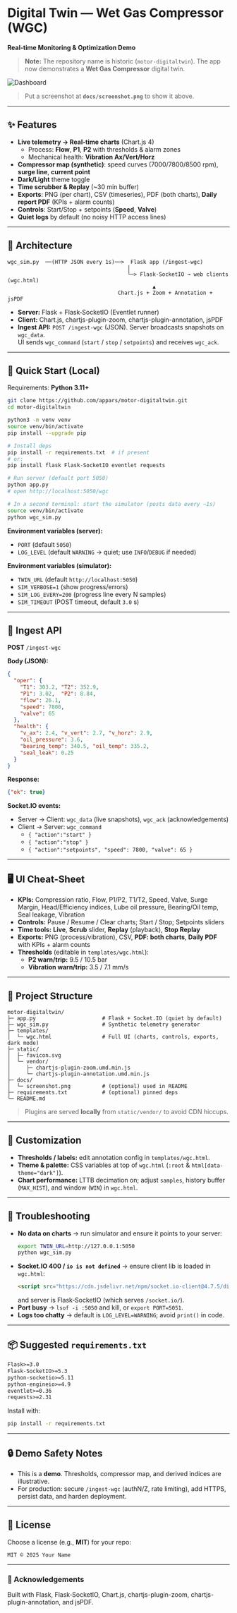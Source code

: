 # Digital Twin — Wet Gas Compressor (WGC)
**Real‑time Monitoring & Optimization Demo**

> **Note:** The repository name is historic (`motor-digitaltwin`). The app now demonstrates a **Wet Gas Compressor** digital twin.

![Dashboard](docs/screenshot.png)

> Put a screenshot at **`docs/screenshot.png`** to show it above.

---

## ✨ Features

- **Live telemetry → Real‑time charts** (Chart.js 4)  
  - Process: **Flow**, **P1**, **P2** with thresholds & alarm zones  
  - Mechanical health: **Vibration Ax/Vert/Horz**
- **Compressor map (synthetic)**: speed curves (7000/7800/8500 rpm), **surge line**, **current point**
- **Dark/Light** theme toggle
- **Time scrubber & Replay** (~30 min buffer)
- **Exports**: PNG (per chart), CSV (timeseries), PDF (both charts), **Daily report PDF** (KPIs + alarm counts)
- **Controls**: Start/Stop + setpoints (**Speed**, **Valve**)
- **Quiet logs** by default (no noisy HTTP access lines)

---

## 🧱 Architecture

```
wgc_sim.py  ──(HTTP JSON every 1s)──>  Flask app (/ingest-wgc)
                                      │
                                      └─> Flask-SocketIO → web clients (wgc.html)
                                              ▲
                                   Chart.js + Zoom + Annotation + jsPDF
```

- **Server:** Flask + Flask‑SocketIO (Eventlet runner)  
- **Client:** Chart.js, chartjs-plugin-zoom, chartjs-plugin-annotation, jsPDF  
- **Ingest API:** `POST /ingest-wgc` (JSON). Server broadcasts snapshots on `wgc_data`.  
  UI sends `wgc_command` (`start` / `stop` / `setpoints`) and receives `wgc_ack`.

---

## 🚀 Quick Start (Local)

Requirements: **Python 3.11+**

```bash
git clone https://github.com/appars/motor-digitaltwin.git
cd motor-digitaltwin

python3 -m venv venv
source venv/bin/activate
pip install --upgrade pip

# Install deps
pip install -r requirements.txt  # if present
# or:
pip install flask Flask-SocketIO eventlet requests

# Run server (default port 5050)
python app.py
# open http://localhost:5050/wgc

# In a second terminal: start the simulator (posts data every ~1s)
source venv/bin/activate
python wgc_sim.py
```

**Environment variables (server):**

- `PORT` (default `5050`)
- `LOG_LEVEL` (default `WARNING` → quiet; use `INFO`/`DEBUG` if needed)

**Environment variables (simulator):**

- `TWIN_URL` (default `http://localhost:5050`)
- `SIM_VERBOSE=1` (show progress/errors)
- `SIM_LOG_EVERY=200` (progress line every N samples)
- `SIM_TIMEOUT` (POST timeout, default `3.0` s)

---

## 📡 Ingest API

**POST** `/ingest-wgc`

**Body (JSON):**
```json
{
  "oper": {
    "T1": 303.2, "T2": 352.9,
    "P1": 3.02,  "P2": 8.84,
    "flow": 26.1,
    "speed": 7800,
    "valve": 65
  },
  "health": {
    "v_ax": 2.4, "v_vert": 2.7, "v_horz": 2.9,
    "oil_pressure": 3.6,
    "bearing_temp": 340.5, "oil_temp": 335.2,
    "seal_leak": 0.25
  }
}
```

**Response:**
```json
{"ok": true}
```

**Socket.IO events:**

- Server → Client: `wgc_data` (live snapshots), `wgc_ack` (acknowledgements)  
- Client → Server: `wgc_command`  
  - `{ "action":"start" }`  
  - `{ "action":"stop" }`  
  - `{ "action":"setpoints", "speed": 7800, "valve": 65 }`

---

## 🖥️ UI Cheat‑Sheet

- **KPIs:** Compression ratio, Flow, P1/P2, T1/T2, Speed, Valve, Surge Margin, Head/Efficiency indices, Lube oil pressure, Bearing/Oil temp, Seal leakage, Vibration
- **Controls:** Pause / Resume / Clear charts; Start / Stop; Setpoints sliders
- **Time tools:** **Live**, **Scrub** slider, **Replay** (playback), **Stop Replay**
- **Exports:** PNG (process/vibration), CSV, **PDF: both charts**, **Daily PDF** with KPIs + alarm counts
- **Thresholds** (editable in `templates/wgc.html`):
  - **P2 warn/trip:** 9.5 / 10.5 bar
  - **Vibration warn/trip:** 3.5 / 7.1 mm/s

---

## 📁 Project Structure

```
motor-digitaltwin/
├─ app.py                     # Flask + Socket.IO (quiet by default)
├─ wgc_sim.py                 # Synthetic telemetry generator
├─ templates/
│  └─ wgc.html                # Full UI (charts, controls, exports, dark mode)
├─ static/
│  ├─ favicon.svg
│  └─ vendor/
│     ├─ chartjs-plugin-zoom.umd.min.js
│     └─ chartjs-plugin-annotation.umd.min.js
├─ docs/
│  └─ screenshot.png          # (optional) used in README
├─ requirements.txt           # (optional) pinned deps
└─ README.md
```

> Plugins are served **locally** from `static/vendor/` to avoid CDN hiccups.

---

## 🔧 Customization

- **Thresholds / labels:** edit annotation config in `templates/wgc.html`.
- **Theme & palette:** CSS variables at top of `wgc.html` (`:root` & `html[data-theme="dark"]`).
- **Chart performance:** LTTB decimation on; adjust `samples`, history buffer (`MAX_HIST`), and window (`WIN`) in `wgc.html`.

---

## 🧪 Troubleshooting

- **No data on charts** → run simulator and ensure it points to your server:
  ```bash
  export TWIN_URL=http://127.0.0.1:5050
  python wgc_sim.py
  ```
- **Socket.IO 400 / `io is not defined`** → ensure client lib is loaded in `wgc.html`:
  ```html
  <script src="https://cdn.jsdelivr.net/npm/socket.io-client@4.7.5/dist/socket.io.min.js"></script>
  ```
  and server is Flask‑SocketIO (which serves `/socket.io/`).
- **Port busy** → `lsof -i :5050` and kill, or `export PORT=5051`.
- **Logs too chatty** → default is `LOG_LEVEL=WARNING`; avoid `print()` in code.

---

## 📦 Suggested `requirements.txt`

```txt
Flask>=3.0
Flask-SocketIO>=5.3
python-socketio>=5.11
python-engineio>=4.9
eventlet>=0.36
requests>=2.31
```

Install with:
```bash
pip install -r requirements.txt
```

---

## 🔒 Demo Safety Notes

- This is a **demo**. Thresholds, compressor map, and derived indices are illustrative.
- For production: secure `/ingest-wgc` (authN/Z, rate limiting), add HTTPS, persist data, and harden deployment.

---

## 📜 License

Choose a license (e.g., **MIT**) for your repo:

```
MIT © 2025 Your Name
```

---

### 🙌 Acknowledgements
Built with Flask, Flask‑SocketIO, Chart.js, chartjs-plugin-zoom, chartjs-plugin-annotation, and jsPDF.
